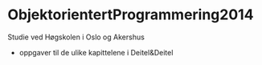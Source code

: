 ObjektorientertProgrammering2014
================================

Studie ved Høgskolen i Oslo og Akershus
- oppgaver til de ulike kapittelene i Deitel&Deitel 
